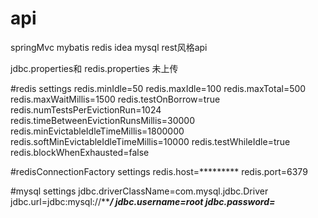 # api
springMvc mybatis redis idea mysql rest风格api

jdbc.properties和 redis.properties 未上传

#redis settings
redis.minIdle=50
redis.maxIdle=100
redis.maxTotal=500
redis.maxWaitMillis=1500
redis.testOnBorrow=true
redis.numTestsPerEvictionRun=1024
redis.timeBetweenEvictionRunsMillis=30000
redis.minEvictableIdleTimeMillis=1800000
redis.softMinEvictableIdleTimeMillis=10000
redis.testWhileIdle=true
redis.blockWhenExhausted=false

#redisConnectionFactory settings
redis.host=*********
redis.port=6379


#mysql settings
jdbc.driverClassName=com.mysql.jdbc.Driver
jdbc.url=jdbc:mysql://*********************/******
jdbc.username=root
jdbc.password=*************
